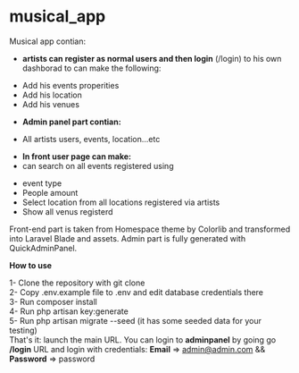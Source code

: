 # musical_app
  Musical app contian:
* **artists can register as normal users and then login** (/login) to his own dashborad to can make the following:
- Add his events properities
- Add his location
- Add his venues

*  **Admin panel part contian:**
- All artists users, events, location...etc

* **In front user page can make:**
* can search on all events registered using 
- event type
- People amount
- Select location from all locations registered via artists
- Show all venus registerd




Front-end part is taken from Homespace theme by Colorlib and transformed into Laravel Blade and assets.
Admin part is fully generated with QuickAdminPanel.


 **How to use**   

1- Clone the repository with git clone  
2- Copy .env.example file to .env and edit database credentials there  <br>
3- Run composer install   
4- Run php artisan key:generate   
5- Run php artisan migrate --seed (it has some seeded data for your testing)   
That's it: launch the main URL.
You can login to **adminpanel** by going go **/login** URL and login with credentials: **Email** => admin@admin.com && **Password** => password
